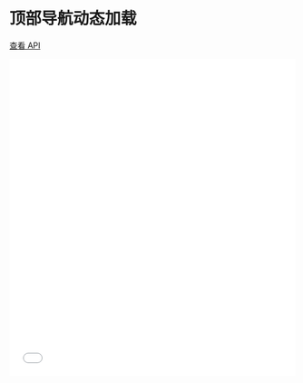 # 顶部导航动态加载

[查看 API](http://www.easybui.com/guide/api/classes/bui.tab.html)

<iframe width="100%" height="560" src="//www.easybui.com/demo/source.html?url=pages/ui_controls/bui.tab_head_dynamic&code=full,result" allowfullscreen="allowfullscreen" frameborder="0"></iframe>
